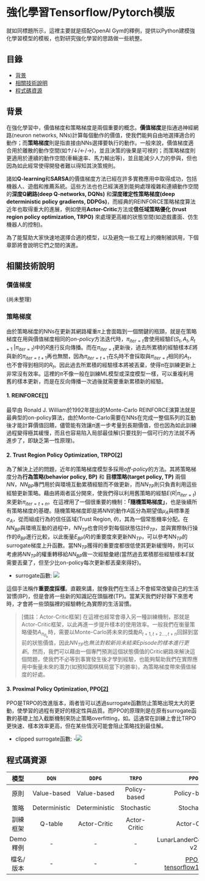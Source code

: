 # 強化學習Tensorflow/Pytorch模版

就如同標題所示，這裡主要就是搭配OpenAI Gym的釋例，提供以Python建模強化學習模型的模板，也對研究強化學習的思路做一些統整。

## 目錄

- [背景](#background)
- [相關技術說明](#install)
- [程式碼資源](#install)


## 背景

在強化學習中，價值梯度和策略梯度是兩個重要的概念。**價值梯度**是指通過神經網路(neuron networks, NNs)計算每個動作的價值，使我們能夠自由地選擇適合的動作；而**策略梯度**則是指直接由NNs選擇要執行的動作。一般來說，價值梯度適合用於離散的動作空間(如↑/↓/←/→)，並且決策的後果是可視的；而策略梯度則更適用於連續的動作空間(車輛速率、馬力輸出等)，並且能減少人力的參與，但也因為如此經常使得開發者難以得知其決策規則。

諸如**Q-learning**和**SARSA**的價值梯度方法已經在許多實務應用中取得成功，包括機器人、遊戲和推薦系統。這些方法也也已經演進到能夠處理複雜和連續動作空間的**深度Q網路(deep Q-networks, DQNs)** 和**深度確定性策略梯度(deep deterministic policy gradients, DDPGs)**，而經典的REINFORCE策略梯度算法近年也取得重大的進展，例如使用**Actor-Critic**方法或**信任域策略優化 (trust region policy optimization, TRPO)** 來處理更高維的狀態空間(如遊戲畫面、仿生機器人的控制)。

為了能幫助大家快速地選擇合適的模型，以及避免一些工程上的機制被誤用，下個章節將會說明它們之間的演進。

## 相關技術說明
### 價值梯度
(尚未整理)

### 策略梯度
由於策略梯度的NNs在更新其網路權重$\pi$上會面臨到一個關鍵的瓶頸，就是在策略梯度在用與價值梯度相同的*on-policy*方法迭代時，$\pi_{iter=t}$會使用經驗$E(S_{t}, A_{t}, R_{t+1}$ $|\pi_{iter=t} )$中的$R$進行反向傳播。而在$\pi_{iter=t}$更新後，過去所累積的經驗樣本$E$將與新的$\pi_{iter=t+1}$再也無關，因為$\pi_{iter=t+1}$在$S_{t}$時不會採取與$\pi_{iter=t}$相同的$A_{t}$，也不會得到相同的$R_{t}$。因此過去所累積的經驗樣本將被丟棄，使得$\pi$在訓練更新上非常沒有效率。這裡的$\pi$不像一般在訓練ML模型或深度模型一樣，可以重複利用舊的樣本更新，而是在反向傳播一次過後就需要重新累積新的經驗。

#### 1. REINFORCE[[1]](https://people.cs.umass.edu/~barto/courses/cs687/williams92simple.pdf)
最早由 Ronald J. William於1992年提出的Monte-Carlo REINFORCE演算法就是最典型的on-policy算法，由於Monte-Carlo需要在NNs在完成一整個系列的互動後才能計算價值回饋，儘管能有效讓$\pi$進一步考量到長期價值，但也因為如此訓練過程變得極其緩慢，而且也容易陷入局部最佳解(只要找到一個可行的方法就不再進步了，即缺乏第一性原理)。

#### 2. Trust Region Policy Optimization, TRPO[[2]](https://arxiv.org/abs/1502.05477)

為了解決上述的問題，近年的策略梯度模型多採用*off-policy*的方法。其將策略梯度分為**行為策略(behavior policy, BP)** 和 **目標策略(target policy, TP)** 兩個$NN$，$NN_{BP}$專門用於與環境互動累積經驗而不做更新，而$NN_{TP}$則只負責利用這些經驗更新策略。藉由將兩者區分開來，使我們得以利用舊策略的經驗$E(R|\pi_{iter=t})$來更新$\pi_{iter=t+n}$。在這裡用了一個很重要的機制：**「隨機策略梯度」**，也是後續所有策略梯度的基礎。隨機策略梯度即是將$NN$的動作$A$區分為期望值$\mu_{A}$與標準差$\sigma_{A}$，從而組成行為的信任區域(Trust Region, $\theta$)，其為一個常態機率分配。在$NN_{BP}$與環境互動的過程中，$NN_{TP}$也會同步對每個狀態估計$\theta_{TP}$，並與實際執行操作的$\theta_{BP}$進行比較，以此衡量$E_{BP}(R)$的重要度來更新NN$_{TP}$，可以參考NN$_{TP}$的surrogate梯度上升函數。當NN$_{TP}$獲得的重要度都很低使其更新緩慢時，則可以考慮將$NN_{TP}$的權重轉移給$NN_{BP}$做一次經驗彙總(當然過去累積那些經驗樣本$E$就需要丟棄了，但至少比on-policy每次更新都丟棄來得好)。

- surrogate函數: ![](https://i.imgur.com/eXSKZLh.png)

這個手法稱作**重要度採樣**。直觀來講，就像我們在生活上不會經常改變自己的生活習慣(BP)，但是會將一些新的知識記在頭腦裡(TP)。當某天我們好好靜下來思考時，才會將一些頭腦裡的經驗轉化為實際的生活習慣。

> [備註：Actor-Critic框架]
> 在這裡也經常會導入另一種訓練機制，那就是Actor-Critic框架，以此再進一步提升樣本的使用效率。一般我們在衡量策略優勢$A_{\pi_{\theta_{k}}}$時，需要以Monte-Carlo將未來的獎勵$R_{t+1,t+2...,t+n}$回歸到當前的狀態價值，因此$NN_{TP}$也*無法對較新尚未結束Episode的樣本進行更新*。然而，我們可以藉由一個專門預測這個狀態價值的Critic網路來解決這個問題，使我們不必等到事實發生後才學到經驗，也能夠幫助我們在實際應用中衡量未來的潛力(如預知圍棋棋局當下的勝率)，為策略梯度帶來價值梯度的好處。

#### 3. Proximal Policy Optimization, PPO[[2]](https://arxiv.org/abs/1707.063477)
PPO是TRPO的改進版本，兩者皆可以透過surrogate函數防止策略出現太大的更動，使學習的過程有更好的穩定性與品質。而PPO的原理則是在原有surrogate函數的基礎上加入截斷機制來防止策略overfitting，如。這通常在訓練上會比TRPO更快速、樣本效率更高，但在某些情況可能會阻止策略找到最佳解。

- clipped surrogate函數: -![](https://i.imgur.com/34hiku1.png)

## 程式碼資源

|        模型     | `DQN`          |`DDPG`            |`TRPO`                |`PPO`           |
| :---:           | :---:            | :---:            | :---:            | :---:            |
| 原則         | Value-based    | Value-based      | Policy-based         | Policy-based   |
| 策略         | Deterministic    | Deterministic      | Stochastic         | Stochastic   |
| 訓練框架         | Q-table     | Actor-Critic    | Actor-Critic         | Actor-Critic   |
| Demo釋例         | -     | -     | -        | LunarLanderContinuous-v2   |
| 檔名/版本         | -     | -     |-         | [PPO-tensorflow1.13.1.py]()   |
